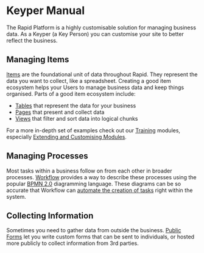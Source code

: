 # Keyper Manual

The Rapid Platform is a highly customisable solution for managing business data. As a Keyper (a Key Person) you can customise your site to better reflect the business. 

## Managing Items

[Items](/docs/Rapid/4-Keyper%20Manual/2-Designer/1-Tables/1-all-about-tables-in-designer/1-all-about-tables-in-designer.md) are the foundational unit of data throughout Rapid. They represent the data you want to collect, like a spreadsheet. Creating a good item ecosystem helps your Users to manage business data and keep things organised. Parts of a good item ecosystem include:
- [Tables](/docs/Rapid/4-Keyper%20Manual/2-Designer/1-Tables/1-all-about-tables-in-designer/1-all-about-tables-in-designer.md) that represent the data for your business
- [Pages](/docs/Rapid/4-Keyper%20Manual/2-Designer/2-Pages/1-all-about-pages-in-designer.md) that present and collect data
- [Views](/docs/Rapid/3-User%20Manual/2-Explorer/4-Views/4-Views.md) that filter and sort data into logical chunks

For a more in-depth set of examples check out our <a href="https://docs.rapidplatform.com/training">Training</a> modules, especially <a href="https://docs.rapidplatform.com/training/Extending%20and%20Customising%20Modules">Extending and Customising Modules</a>.

## Managing Processes

Most tasks within a business follow on from each other in broader processes. [Workflow](/docs/Rapid/4-Keyper%20Manual/3-Workflow/1-overview/1-overview.md) provides a way to describe these processes using the popular [BPMN 2.0](https://camunda.com/bpmn/) diagramming language. These diagrams can be so accurate that Workflow can [automate the creation of tasks](/docs/Rapid/4-Keyper%20Manual/3-Workflow/1-overview/1-overview.md) right within the system.

## Collecting Information

Sometimes you need to gather data from outside the business. [Public Forms](/docs/Rapid/4-Keyper%20Manual/4-Adaptive%20Designer/2-How%20to%20create%20a%20new%20Adaptive%20Document%20Form/2-How%20to%20create%20a%20new%20Adaptive%20Document%20Form.md) let you write custom forms that can be sent to individuals, or hosted more publicly to collect information from 3rd parties.